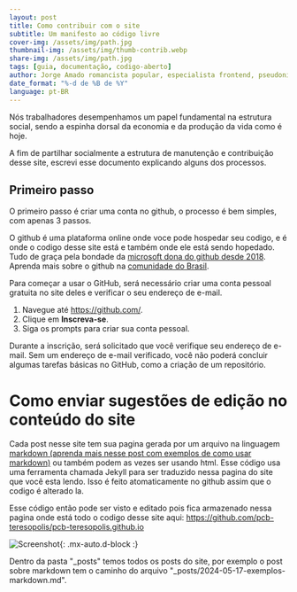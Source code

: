 ```yaml
---
layout: post
title: Como contribuir com o site
subtitle: Um manifesto ao código livre
cover-img: /assets/img/path.jpg
thumbnail-img: /assets/img/thumb-contrib.webp
share-img: /assets/img/path.jpg
tags: [guia, documentação, codigo-aberto]
author: Jorge Amado romancista popular, especialista frontend, pseudonimo e proletario
date_format: "%-d de %B de %Y"
language: pt-BR
---
```


Nós trabalhadores desempenhamos um papel fundamental na estrutura social, sendo a espinha dorsal da economia e da produção da vida como é hoje.

A fim de partilhar socialmente a estrutura de manutenção e contribuição desse site, escrevi esse documento explicando alguns dos processos.

## Primeiro passo

O primeiro passo é criar uma conta no github, o processo é bem simples, com apenas 3 passos.

O github é uma plataforma online onde voce pode hospedar seu codigo, e é onde o codigo desse site está e também onde ele está sendo hopedado. Tudo de graça pela bondade da [microsoft dona do github desde 2018](https://g1.globo.com/economia/tecnologia/noticia/microsoft-compra-github-por-us-75-bilhoes.ghtml). Aprenda mais sobre o github na [comunidade do Brasil](https://github.com/github/brasil).

Para começar a usar o GitHub, será necessário criar uma conta pessoal gratuita no site deles e verificar o seu endereço de e-mail.

<ol>
  <li>Navegue até <a href="https://github.com/">https://github.com/</a>.</li>
  <li>Clique em <strong>Inscreva-se</strong>.</li>
  <li>Siga os prompts para criar sua conta pessoal.</li>
</ol>
Durante a inscrição, será solicitado que você verifique seu endereço de e-mail. Sem um endereço de e-mail verificado, você não poderá concluir algumas tarefas básicas no GitHub, como a criação de um repositório.

# Como enviar sugestões de edição no conteúdo do site

Cada post nesse site tem sua pagina gerada por um arquivo na linguagem [markdown (aprenda mais nesse post com exemplos de como usar markdown)](https://pcb-teresopolis.github.io/2024-05-17-exemplos-markdown/) ou também podem as vezes ser usando html.
Esse código usa uma ferramenta chamada Jekyll para ser traduzido nessa pagina do site que você esta lendo. Isso é feito atomaticamente no github assim que o codigo é alterado la.

Esse código então pode ser visto e editado pois fica armazenado nessa pagina onde está todo o codigo desse site aqui: https://github.com/pcb-teresopolis/pcb-teresopolis.github.io 

![Screenshot](https://pcb-teresopolis.github.io/assets/img/github-porject-folder.png){: .mx-auto.d-block :}

Dentro da pasta "_posts" temos todos os posts do site, por exemplo o post sobre markdown tem o caminho do arquivo "_posts/2024-05-17-exemplos-markdown.md". 